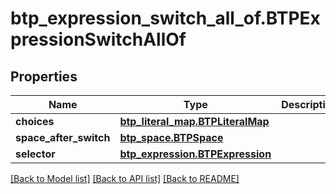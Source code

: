 # btp_expression_switch_all_of.BTPExpressionSwitchAllOf

## Properties
Name | Type | Description | Notes
------------ | ------------- | ------------- | -------------
**choices** | [**btp_literal_map.BTPLiteralMap**](BTPLiteralMap.md) |  | [optional] 
**space_after_switch** | [**btp_space.BTPSpace**](BTPSpace.md) |  | [optional] 
**selector** | [**btp_expression.BTPExpression**](BTPExpression.md) |  | [optional] 

[[Back to Model list]](../README.md#documentation-for-models) [[Back to API list]](../README.md#documentation-for-api-endpoints) [[Back to README]](../README.md)



